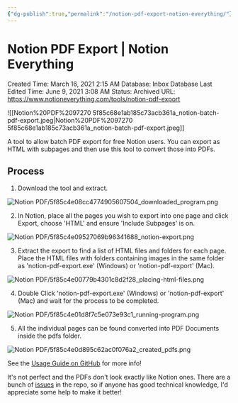 ```yaml
---
{"dg-publish":true,"permalink":"/notion-pdf-export-notion-everything/"}
---
```


# Notion PDF Export | Notion Everything

Created Time: March 16, 2021 2:15 AM
Database: Inbox Database
Last Edited Time: June 9, 2021 3:08 AM
Status: Archived
URL: https://www.notioneverything.com/tools/notion-pdf-export

![[Notion%20PDF%2097270 5f85c68e1ab185c73acb361a_notion-batch-pdf-export.jpeg\|Notion%20PDF%2097270 5f85c68e1ab185c73acb361a_notion-batch-pdf-export.jpeg]]

A tool to allow batch PDF export for free Notion users. You can export as HTML with subpages and then use this tool to convert those into PDFs.

## Process

1. Download the tool and extract.

![Notion PDF/5f85c4e08cc4774905607504_downloaded_program.png](/img/user/assets/Notion%20PDF/5f85c4e08cc4774905607504_downloaded_program.png)

2. In Notion, place all the pages you wish to export into one page and click Export, choose 'HTML' and ensure 'Include Subpages' is on.

![Notion PDF/5f85c4e09527069b96341688_notion-export.png](/img/user/assets/Notion%20PDF/5f85c4e09527069b96341688_notion-export.png)

3. Extract the export to find a list of HTML files and folders for each page. Place the HTML files with folders containing images in the same folder as 'notion-pdf-export.exe' (Windows) or 'notion-pdf-export' (Mac).

![Notion PDF/5f85c4e00779b4301c8d2f28_placing-html-files.png](/img/user/assets/Notion%20PDF/5f85c4e00779b4301c8d2f28_placing-html-files.png)

4. Double Click 'notion-pdf-export.exe' (Windows) or 'notion-pdf-export' (Mac) and wait for the process to be completed.

![Notion PDF/5f85c4e01d8f7c5e073e93c1_running-program.png](/img/user/assets/Notion%20PDF/5f85c4e01d8f7c5e073e93c1_running-program.png)

5. All the individual pages can be found converted into PDF Documents inside the pdfs folder.

![Notion PDF/5f85c4e0d895c62ac0f076a2_created_pdfs.png](/img/user/assets/Notion%20PDF/5f85c4e0d895c62ac0f076a2_created_pdfs.png)

See the [Usage Guide on GitHub](https://www.notioneverything.com/tools/notion-pdf-export) for more info!

It's not perfect and the PDFs don't look exactly like Notion ones. There are a bunch of [issues](https://www.notioneverything.com/tools/notion-pdf-export) in the repo, so if anyone has good technical knowledge, I'd appreciate some help to make it better!